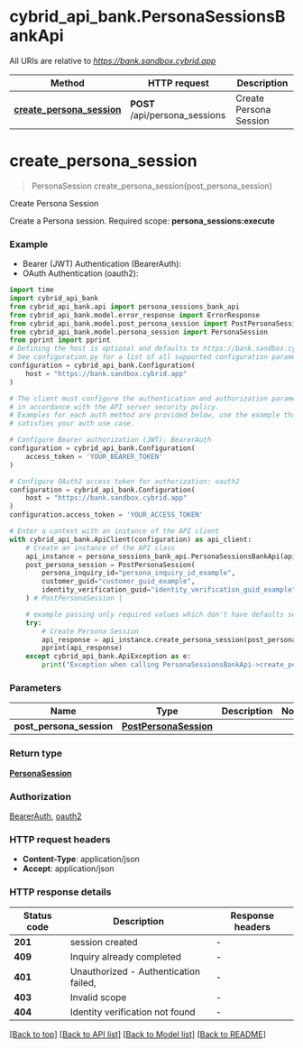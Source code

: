 # cybrid_api_bank.PersonaSessionsBankApi

All URIs are relative to *https://bank.sandbox.cybrid.app*

Method | HTTP request | Description
------------- | ------------- | -------------
[**create_persona_session**](PersonaSessionsBankApi.md#create_persona_session) | **POST** /api/persona_sessions | Create Persona Session


# **create_persona_session**
> PersonaSession create_persona_session(post_persona_session)

Create Persona Session

Create a Persona session.  Required scope: **persona_sessions:execute**

### Example

* Bearer (JWT) Authentication (BearerAuth):
* OAuth Authentication (oauth2):

```python
import time
import cybrid_api_bank
from cybrid_api_bank.api import persona_sessions_bank_api
from cybrid_api_bank.model.error_response import ErrorResponse
from cybrid_api_bank.model.post_persona_session import PostPersonaSession
from cybrid_api_bank.model.persona_session import PersonaSession
from pprint import pprint
# Defining the host is optional and defaults to https://bank.sandbox.cybrid.app
# See configuration.py for a list of all supported configuration parameters.
configuration = cybrid_api_bank.Configuration(
    host = "https://bank.sandbox.cybrid.app"
)

# The client must configure the authentication and authorization parameters
# in accordance with the API server security policy.
# Examples for each auth method are provided below, use the example that
# satisfies your auth use case.

# Configure Bearer authorization (JWT): BearerAuth
configuration = cybrid_api_bank.Configuration(
    access_token = 'YOUR_BEARER_TOKEN'
)

# Configure OAuth2 access token for authorization: oauth2
configuration = cybrid_api_bank.Configuration(
    host = "https://bank.sandbox.cybrid.app"
)
configuration.access_token = 'YOUR_ACCESS_TOKEN'

# Enter a context with an instance of the API client
with cybrid_api_bank.ApiClient(configuration) as api_client:
    # Create an instance of the API class
    api_instance = persona_sessions_bank_api.PersonaSessionsBankApi(api_client)
    post_persona_session = PostPersonaSession(
        persona_inquiry_id="persona_inquiry_id_example",
        customer_guid="customer_guid_example",
        identity_verification_guid="identity_verification_guid_example",
    ) # PostPersonaSession | 

    # example passing only required values which don't have defaults set
    try:
        # Create Persona Session
        api_response = api_instance.create_persona_session(post_persona_session)
        pprint(api_response)
    except cybrid_api_bank.ApiException as e:
        print("Exception when calling PersonaSessionsBankApi->create_persona_session: %s\n" % e)
```


### Parameters

Name | Type | Description  | Notes
------------- | ------------- | ------------- | -------------
 **post_persona_session** | [**PostPersonaSession**](PostPersonaSession.md)|  |

### Return type

[**PersonaSession**](PersonaSession.md)

### Authorization

[BearerAuth](../README.md#BearerAuth), [oauth2](../README.md#oauth2)

### HTTP request headers

 - **Content-Type**: application/json
 - **Accept**: application/json


### HTTP response details

| Status code | Description | Response headers |
|-------------|-------------|------------------|
**201** | session created |  -  |
**409** | Inquiry already completed |  -  |
**401** | Unauthorized - Authentication failed,  |  -  |
**403** | Invalid scope |  -  |
**404** | Identity verification not found |  -  |

[[Back to top]](#) [[Back to API list]](../README.md#documentation-for-api-endpoints) [[Back to Model list]](../README.md#documentation-for-models) [[Back to README]](../README.md)


